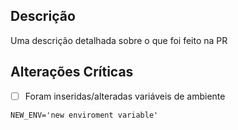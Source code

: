 ## Descrição

Uma descrição detalhada sobre o que foi feito na PR

## Alterações Críticas

- [ ] Foram inseridas/alteradas variáveis de ambiente

```env
NEW_ENV='new enviroment variable'
```

